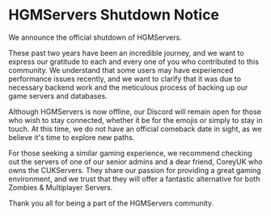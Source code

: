 # HGMServers Shutdown Notice

We announce the official shutdown of HGMServers.

These past two years have been an incredible journey, and we want to express our gratitude to each and every one of you who contributed to this community. We understand that some users may have experienced performance issues recently, and we want to clarify that it was due to necessary backend work and the meticulous process of backing up our game servers and databases.

Although HGMServers is now offline, our Discord will remain open for those who wish to stay connected, whether it be for the emojis or simply to stay in touch. At this time, we do not have an official comeback date in sight, as we believe it's time to explore new paths.

For those seeking a similar gaming experience, we recommend checking out the servers of one of our senior admins and a dear friend, CoreyUK who owns the CUKServers. They share our passion for providing a great gaming environment, and we trust that they will offer a fantastic alternative for both Zombies & Multiplayer Servers.

Thank you all for being a part of the HGMServers community.
